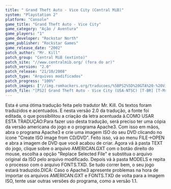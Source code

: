 ```yaml
---
title: " Grand Theft Auto - Vice City (Central MiB)"
system: "Playstation 2"
platform: "Console"
game_title: "Grand Theft Auto - Vice City"
game_category: "Ação / Aventura"
game_players: "1"
game_developer: "Rockstar North"
game_publisher: "Rockstar Games"
game_release_date: "2002"
patch_author: "Mr. Kill"
patch_group: "Central MiB (extinto)"
patch_site: "//www.centralmib.org/ (fora do ar)"
patch_version: "2.0"
patch_release: "21/10/2008"
patch_type: "Arquivos modificados"
patch_progress: "100%"
patch_images: ["//img.romhackers.org/traducoes/%5BPS2%5D%20GTA%20-%20Vice%20City%20-%20Mr.%20Kill%20-%201.jpg","//img.romhackers.org/traducoes/sem_imagem.gif","//img.romhackers.org/traducoes/sem_imagem.gif"]
patch_file: "[PS2] Grand Theft Auto - Vice City (USA-NTSC) [T-BR] [T-Mr. Kill G-Central MiB] [V-2.0 P-100% A-2008].zip"
---
```

Esta é uma ótima tradução feita pelo tradutor Mr. Kill. Os textos foram traduzidos e acentuados. E nesta versão 2.0 da tradução, a fonte foi editada, o que possibilitou a criação da letra acentuada ã.COMO USAR ESTA TRADUÇÃO:Para fazer uso desta tradução, será preciso ter uma cópia da versão americana do jogo e o programa Apache3. Com isso em mãos, abra o programa Apache3 e crie uma imagem ISO do seu DVD clicando no ícone "Create ISO image from CD/DVD". Feito isso, vá ao menu FILE->OPEN e abra a imagem de DVD que você acabou de criar. Agora vá à pasta TEXT do jogo, clique sobre o arquivo AMERICAN.GXT com o botão direito do mouse, escolha a opção "Replace Selected File" e substitua o arquivo original da ISO pelo arquivo modificado. Depois vá à pasta MODELS e repita o processo com o arquivo FONTS.TXD. Se tudo correr bem, o seu jogo estará traduzido.DICA: Caso o Apache3 apresente problemas na hora de importar os arquivos AMERICAN.GXT e FONTS.TXD de volta para a imagem ISO, tente usar outras versões do programa, como a versão 1.1.
